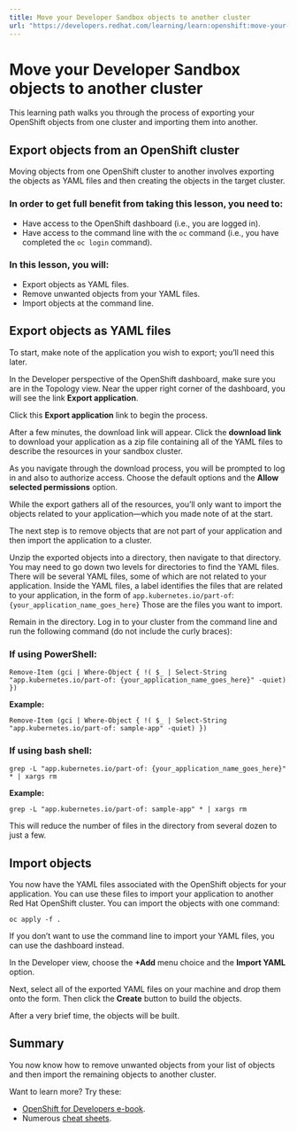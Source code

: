 ```yaml
---
title: Move your Developer Sandbox objects to another cluster
url: "https://developers.redhat.com/learning/learn:openshift:move-your-developer-sandbox-objects-another-cluster/resource/resources:export-objects-openshift-cluster"
---
```


# Move your Developer Sandbox objects to another cluster

This learning path walks you through the process of exporting your OpenShift objects from one cluster and importing them into another.

## Export objects from an OpenShift cluster

Moving objects from one OpenShift cluster to another involves exporting the objects as YAML files and then creating the objects in the target cluster.

### In order to get full benefit from taking this lesson, you need to:

- Have access to the OpenShift dashboard (i.e., you are logged in).
- Have access to the command line with the `oc` command (i.e., you have completed the `oc login` command).

### In this lesson, you will:

- Export objects as YAML files.
- Remove unwanted objects from your YAML files.
- Import objects at the command line.

## Export objects as YAML files

To start, make note of the application you wish to export; you’ll need this later. 

In the Developer perspective of the OpenShift dashboard, make sure you are in the Topology view. Near the upper right corner of the dashboard, you will see the link **Export application**.

Click this **Export application** link to begin the process.

After a few minutes, the download link will appear. Click the **download link** to download your application as a zip file containing all of the YAML files to describe the resources in your sandbox cluster.

As you navigate through the download process, you will be prompted to log in and also to authorize access. Choose the default options and the **Allow selected permissions** option.

While the export gathers all of the resources, you’ll only want to import the objects related to your application—which you made note of at the start.

The next step is to remove objects that are not part of your application and then import the application to a cluster.

Unzip the exported objects into a directory, then navigate to that directory. You may need to go down two levels for directories to find the YAML files. There will be several YAML files, some of which are not related to your application. Inside the YAML files, a label identifies the files that are related to your application, in the form of `app.kubernetes.io/part-of`: `{your_application_name_goes_here}` Those are the files you want to import.

Remain in the directory. Log in to your cluster from the command line and run the following command (do not include the curly braces):

### If using PowerShell:

`Remove-Item (gci | Where-Object { !( $_ | Select-String "app.kubernetes.io/part-of: {your_application_name_goes_here}" -quiet) })`

**Example:**

`Remove-Item (gci | Where-Object { !( $_ | Select-String "app.kubernetes.io/part-of: sample-app" -quiet) })`

### If using bash shell:

`grep -L "app.kubernetes.io/part-of: {your_application_name_goes_here}" * | xargs rm`

**Example:**

`grep -L "app.kubernetes.io/part-of: sample-app" * | xargs rm`

This will reduce the number of files in the directory from several dozen to just a few.

## Import objects

You now have the YAML files associated with the OpenShift objects for your application. You can use these files to import your application to another Red Hat OpenShift cluster. You can import the objects with one command:

`oc apply -f .`

If you don’t want to use the command line to import your YAML files, you can use the dashboard instead.

In the Developer view, choose the **+Add** menu choice and the **Import YAML** option.

Next, select all of the exported YAML files on your machine and drop them onto the form. Then click the **Create** button to build the objects.

After a very brief time, the objects will be built.

## Summary

You now know how to remove unwanted objects from your list of objects and then import the remaining objects to another cluster.

Want to learn more? Try these:

- [OpenShift for Developers e-book](https://developers.redhat.com/e-books).
- Numerous [cheat sheets](https://developers.redhat.com/cheat-sheets).